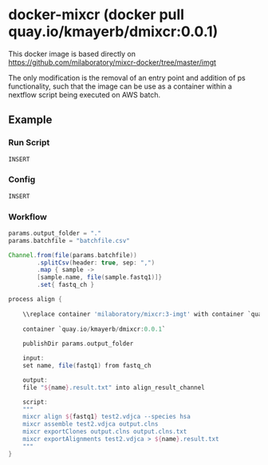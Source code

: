 # docker-mixcr (docker pull quay.io/kmayerb/dmixcr:0.0.1)

This docker image is based directly on https://github.com/milaboratory/mixcr-docker/tree/master/imgt

The only modification is the removal of an entry point and addition of ps functionality, such that the image can be use as a container within a nextflow script being executed on AWS batch. 

## Example

### Run Script

```bash
INSERT
```

### Config

```bash
INSERT
```

### Workflow

```groovy
params.output_folder = "." 
params.batchfile = "batchfile.csv"

Channel.from(file(params.batchfile))
        .splitCsv(header: true, sep: ",")
        .map { sample ->
        [sample.name, file(sample.fastq1)]}
        .set{ fastq_ch }

process align {
    
    \\replace container 'milaboratory/mixcr:3-imgt' with container `quay.io/kmayerb/dmixcr:0.0.1`
    
    container `quay.io/kmayerb/dmixcr:0.0.1`
    
    publishDir params.output_folder

    input:
    set name, file(fastq1) from fastq_ch

    output:  
    file "${name}.result.txt" into align_result_channel

    script:
    """
    mixcr align ${fastq1} test2.vdjca --species hsa
    mixcr assemble test2.vdjca output.clns
    mixcr exportClones output.clns output.clns.txt
    mixcr exportAlignments test2.vdjca > ${name}.result.txt
    """
}
```





